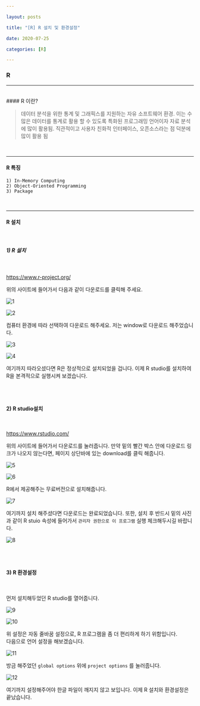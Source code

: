 ```yaml
---

layout: posts

title: "[R] R 설치 및 환경설정"

date: 2020-07-25

categories: [R]

---
```

### R

- - -
 <br>
#### R 이란?


<blockQuote>데이터 분석을 위한 통계 및 그래픽스를 지원하는 자유 소프트웨어 환경.
이는 수 많은 데이터를 통계로 활용 할 수 있도록 특화된 프로그래밍 언어이자 자료 분석에 많이 활용됨.
직관적이고 사용자 친화적 인터페이스, 오픈소스라는 점 덕분에 많이 활용 됨
</blockQuote>

<br>

- - -

<h4>R 특징</h4>

~~~
1) In-Memory Computing
2) Object-Oriented Programming
3) Package
~~~

<br>

- - -

<h4>R 설치</h4>
<br>

<h5>1) R 설치</h5>

<br>

<https://www.r-project.org/>

위의 사이트에 들어가서 다음과 같이 다운로드를 클릭해 주세요.

![1](https://user-images.githubusercontent.com/67821750/88472086-82f75c00-cf4a-11ea-90ea-8fb7c493b255.png)

![2](https://user-images.githubusercontent.com/67821750/88472110-9e626700-cf4a-11ea-8070-49a9913f3e5a.png)

컴퓨터 환경에 따라 선택하여 다운로드 해주세요.
저는 window로 다운로드 해주었습니다.

![3](https://user-images.githubusercontent.com/67821750/88472134-c6ea6100-cf4a-11ea-8aaa-2d54cca8fb3a.png)


![4](https://user-images.githubusercontent.com/67821750/88472139-d23d8c80-cf4a-11ea-934d-210ec1f8b97d.png)

여기까지 따라오셨다면 R은 정상적으로 설치되었을 겁니다.
이제 R studio를 설치하여 R을 본격적으로 실행시켜 보겠습니다.

<br>
<br>
<h4>2) R studio설치</h4>
<br>

<https://www.rstudio.com/>

위의 사이트에 들어가서 다운로드를 눌러줍니다.
만약 밑의 빨간 박스 안에 다운로드 링크가 나오지 않는다면, 페이지 상단바에 있는 download를 클릭 해줍니다.

![5](https://user-images.githubusercontent.com/67821750/88472181-1fb9f980-cf4b-11ea-82ac-da07197b1bb8.png)

![6](https://user-images.githubusercontent.com/67821750/88472200-5859d300-cf4b-11ea-8979-70c69c84ffbf.png)

R에서 제공해주는 무료버전으로 설치해줍니다.

![7](https://user-images.githubusercontent.com/67821750/88472208-6a3b7600-cf4b-11ea-9c98-75a43f05cb0b.png)

여기까지 설치 해주셨다면 다운로드는 완료되었습니다.
또한, 설치 후 반드시 밑의 사진과 같이 R stuio 속성에 들어가서 `관리자 권한으로 이 프로그램` 실행 체크해두시길 바랍니다.

![8](https://user-images.githubusercontent.com/67821750/88472230-9525ca00-cf4b-11ea-9841-60685adf7de8.png)

<br>
<br>
<h4>3) R 환경설정</h4>
<br>

먼저 설치해두었던 R studio를 열어줍니다.

![9](https://user-images.githubusercontent.com/67821750/88472254-bdadc400-cf4b-11ea-940e-dd8dc8d9494f.png)


![10](https://user-images.githubusercontent.com/67821750/88472273-f9488e00-cf4b-11ea-8013-d0b79fcaaa90.png)

위 설정은 자동 줄바꿈 설정으로, R 프로그램을 좀 더 편리하게 하기 위함입니다.
<br>
다음으로 언어 설정을 해보겠습니다.

![11](https://user-images.githubusercontent.com/67821750/88472288-1c733d80-cf4c-11ea-8dfc-e62e948f4e49.png)

방금 해주었던 `global options` 위에 `project options` 를 눌러줍니다.

![12](https://user-images.githubusercontent.com/67821750/88472302-49275500-cf4c-11ea-9761-367649280aef.png)

여기까지 설정해주어야 한글 파일이 깨지지 않고 보입니다.
이제 R 설치와 환경설정은 끝났습니다.

<br>
<br>

